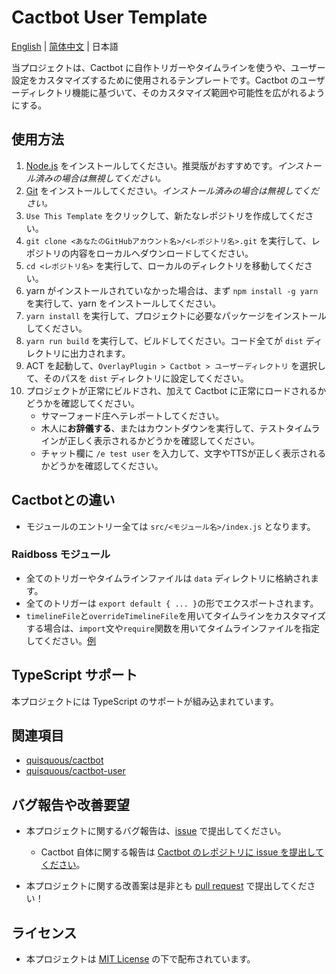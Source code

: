 # Cactbot User Template

[English](README.md) | [简体中文](README.zh-CN.md) | 日本語

当プロジェクトは、Cactbot に自作トリガーやタイムラインを使うや、ユーザー設定をカスタマイズするために使用されるテンプレートです。Cactbot のユーザーディレクトリ機能に基づいて、そのカスタマイズ範囲や可能性を広がれるようにする。

## 使用方法

1. [Node.js](https://nodejs.org/ja/download/) をインストールしてください。推奨版がおすすめです。*インストール済みの場合は無視してください。*
1. [Git](https://git-scm.com/download) をインストールしてください。*インストール済みの場合は無視してください。*
1. `Use This Template` をクリックして、新たなレポジトリを作成してください。
1. `git clone <あなたのGitHubアカウント名>/<レポジトリ名>.git` を実行して、レポジトリの内容をローカルへダウンロードしてください。
1. `cd <レポジトリ名>` を実行して、ローカルのディレクトリを移動してください。
1. yarn がインストールされていなかった場合は、まず `npm install -g yarn` を実行して、yarn をインストールしてください。
1. `yarn install` を実行して、プロジェクトに必要なパッケージをインストールしてください。
1. `yarn run build` を実行して、ビルドしてください。コード全てが `dist` ディレクトリに出力されます。
1. ACT を起動して、`OverlayPlugin > Cactbot > ユーザーディレクトリ` を選択して、そのパスを `dist` ディレクトリに設定してください。
1. プロジェクトが正常にビルドされ、加えて Cactbot に正常にロードされるかどうかを確認してください。
    - サマーフォード庄へテレポートしてください。
    - 木人に**お辞儀する**、またはカウントダウンを実行して、テストタイムラインが正しく表示されるかどうかを確認してください。
    - チャット欄に `/e test user` を入力して、文字やTTSが正しく表示されるかどうかを確認してください。

## Cactbotとの違い

- モジュールのエントリー全ては `src/<モジュール名>/index.js` となります。

### Raidboss モジュール

- 全てのトリガーやタイムラインファイルは `data` ディレクトリに格納されます。
- 全てのトリガーは `export default { ... }`の形でエクスポートされます。
- `timelineFile`と`overrideTimelineFile`を用いてタイムラインをカスタマイズする場合は、`import`文や`require`関数を用いてタイムラインファイルを指定してください。[例](./src/raidboss/data/test.ts)

## TypeScript サポート

本プロジェクトには TypeScript のサポートが組み込まれています。

## 関連項目

- [quisquous/cactbot](https://github.com/quisquous/cactbot)
- [quisquous/cactbot-user](https://github.com/quisquous/cactbot-user)

## バグ報告や改善要望

- 本プロジェクトに関するバグ報告は、[issue](https://github.com/MaikoTan/cactbot-user-template/issues) で提出してください。

  - Cactbot 自体に関する報告は [Cactbot のレポジトリに issue を提出してください](https://github.com/quisquous/cactbot/issues)。

- 本プロジェクトに関する改善案は是非とも [pull request](https://github.com/MaikoTan/cactbot-user-template/pulls) で提出してください！

## ライセンス

- 本プロジェクトは [MIT License](LICENSE) の下で配布されています。
